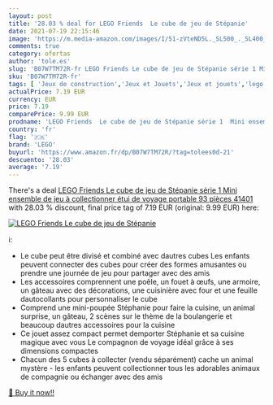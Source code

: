 ```yaml
---
layout: post
title: '28.03 % deal for LEGO Friends  Le cube de jeu de Stépanie'
date: 2021-07-19 22:15:46
image: 'https://m.media-amazon.com/images/I/51-zVteND5L._SL500_._SL400_.jpg'
comments: true
category: ofertas
author: 'tole.es'
slug: 'B07W7TM72R-fr LEGO Friends Le cube de jeu de Stépanie série 1 Mini...'
sku: 'B07W7TM72R-fr'
tags: [ 'Jeux de construction','Jeux et Jouets','Jeux et jouets','lego', ]
actualPrice: 7.19 EUR
currency: EUR
price: 7.19
comparePrice: 9.99 EUR
prodname: 'LEGO Friends  Le cube de jeu de Stépanie série 1  Mini ensemble de jeu à collectionner  étui de voyage portable  93 pièces  41401'
country: 'fr'
flag: '🇫🇷'
brand: 'LEGO'
buyurl: 'https://www.amazon.fr/dp/B07W7TM72R/?tag=tolees0d-21'
descuento: '28.03'
average: '7.19'
---
```


There's a deal [LEGO Friends  Le cube de jeu de Stépanie série 1  Mini ensemble de jeu à collectionner  étui de voyage portable  93 pièces  41401](https://www.amazon.fr/dp/B07W7TM72R/?tag=tolees0d-21)  with  28.03 % discount, final price tag of  7.19 EUR (original: 9.99 EUR) here:

[![LEGO Friends  Le cube de jeu de Stépanie](https://m.media-amazon.com/images/I/51-zVteND5L._SL500_._SL400_.jpg)](https://www.amazon.fr/dp/B07W7TM72R/?tag=tolees0d-21)

ℹ️:

- Le cube peut être divisé et combiné avec dautres cubes Les enfants peuvent connecter des cubes pour créer des formes amusantes ou prendre une journée de jeu pour partager avec des amis
- Les accessoires comprennent une poêle, un fouet à œufs, une armoire, un gâteau avec des décorations, une cuisinière avec four et une feuille dautocollants pour personnaliser le cube
- Comprend une mini-poupée Stéphanie pour faire la cuisine, un animal surprise, un gâteau, 2 scènes sur le thème de la boulangerie et beaucoup dautres accessoires pour la cuisine
- Ce jouet assez compact permet demporter Stéphanie et sa cuisine magique avec vous Le compagnon de voyage idéal grâce à ses dimensions compactes
- Chacun des 5 cubes à collecter (vendu séparément) cache un animal mystère - les enfants peuvent collectionner tous les adorables animaux de compagnie ou échanger avec des amis

[🛒 Buy it now!!](https://www.amazon.fr/dp/B07W7TM72R/?tag=tolees0d-21)
